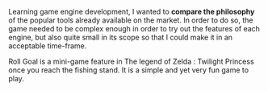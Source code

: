 Learning game engine development, I wanted to **compare the philosophy** of the popular tools already available on the market. In order to do so, the game needed to be complex enough in order to try out the features of each engine, but also quite small in its scope so that I could make it in an acceptable time-frame.

Roll Goal is a mini-game feature in The legend of Zelda : Twilight Princess once you reach the fishing stand. It is a simple and yet very fun game to play.
